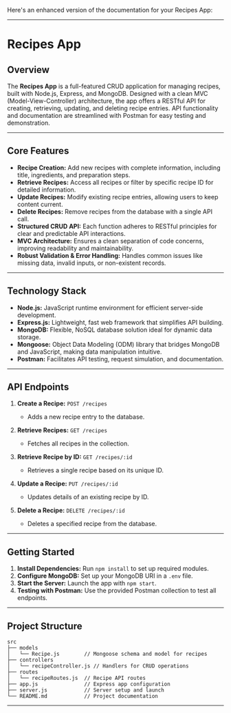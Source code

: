 Here's an enhanced version of the documentation for your Recipes App:

---

# Recipes App

## Overview

The **Recipes App** is a full-featured CRUD application for managing recipes, built with Node.js, Express, and MongoDB. Designed with a clean MVC (Model-View-Controller) architecture, the app offers a RESTful API for creating, retrieving, updating, and deleting recipe entries. API functionality and documentation are streamlined with Postman for easy testing and demonstration.

---

## Core Features

- **Recipe Creation:** Add new recipes with complete information, including title, ingredients, and preparation steps.
- **Retrieve Recipes:** Access all recipes or filter by specific recipe ID for detailed information.
- **Update Recipes:** Modify existing recipe entries, allowing users to keep content current.
- **Delete Recipes:** Remove recipes from the database with a single API call.
- **Structured CRUD API:** Each function adheres to RESTful principles for clear and predictable API interactions.
- **MVC Architecture:** Ensures a clean separation of code concerns, improving readability and maintainability.
- **Robust Validation & Error Handling:** Handles common issues like missing data, invalid inputs, or non-existent records.

---

## Technology Stack

- **Node.js:** JavaScript runtime environment for efficient server-side development.
- **Express.js:** Lightweight, fast web framework that simplifies API building.
- **MongoDB:** Flexible, NoSQL database solution ideal for dynamic data storage.
- **Mongoose:** Object Data Modeling (ODM) library that bridges MongoDB and JavaScript, making data manipulation intuitive.
- **Postman:** Facilitates API testing, request simulation, and documentation.

---

## API Endpoints

1. **Create a Recipe:** `POST /recipes`  
   - Adds a new recipe entry to the database.
   
2. **Retrieve Recipes:** `GET /recipes`  
   - Fetches all recipes in the collection.
   
3. **Retrieve Recipe by ID:** `GET /recipes/:id`  
   - Retrieves a single recipe based on its unique ID.
   
4. **Update a Recipe:** `PUT /recipes/:id`  
   - Updates details of an existing recipe by ID.
   
5. **Delete a Recipe:** `DELETE /recipes/:id`  
   - Deletes a specified recipe from the database.

---

## Getting Started

1. **Install Dependencies:** Run `npm install` to set up required modules.
2. **Configure MongoDB:** Set up your MongoDB URI in a `.env` file.
3. **Start the Server:** Launch the app with `npm start`.
4. **Testing with Postman:** Use the provided Postman collection to test all endpoints.

---

## Project Structure

```
src
├── models
│   └── Recipe.js        // Mongoose schema and model for recipes
├── controllers
│   └── recipeController.js // Handlers for CRUD operations
├── routes
│   └── recipeRoutes.js  // Recipe API routes
├── app.js               // Express app configuration
├── server.js            // Server setup and launch
└── README.md            // Project documentation
```

---
